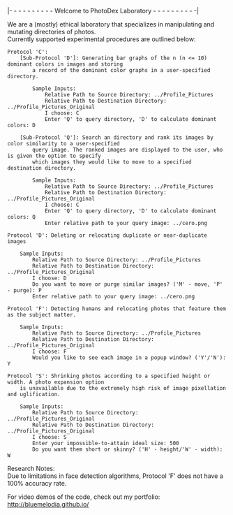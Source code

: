 |- - - - - - - - - - Welcome to PhotoDex Laboratory - - - - - - - - - -|

We are a (mostly) ethical laboratory that specializes in manipulating and mutating directories of photos.<br />
Currently supported experimental procedures are outlined below:<br />
    
    Protocol 'C': 
        [Sub-Protocol 'D']: Generating bar graphs of the n (n <= 10) dominant colors in images and storing
            a record of the dominant color graphs in a user-specified directory. 
        
		    Sample Inputs:
		  	    Relative Path to Source Directory: ../Profile_Pictures
			    Relative Path to Destination Directory: ../Profile_Pictures_Original
			    I choose: C
			    Enter 'Q' to query directory, 'D' to calculate dominant colors: D
	
	    [Sub-Protocol 'Q']: Search an directory and rank its images by color similarity to a user-specified
            query image. The ranked images are displayed to the user, who is given the option to specify
            which images they would like to move to a specified destination directory.
	
		    Sample Inputs:
			    Relative Path to Source Directory: ../Profile_Pictures
			    Relative Path to Destination Directory: ../Profile_Pictures_Original
			    I choose: C
			    Enter 'Q' to query directory, 'D' to calculate dominant colors: Q
			    Enter relative path to your query image: ../cero.png
			
    Protocol 'D': Deleting or relocating duplicate or near-duplicate images

	    Sample Inputs:
		    Relative Path to Source Directory: ../Profile_Pictures
		    Relative Path to Destination Directory: ../Profile_Pictures_Original
		    I choose: D
		    Do you want to move or purge similar images? ('M' - move, 'P' - purge): P
		    Enter relative path to your query image: ../cero.png
    
    Protocol 'F': Detecting humans and relocating photos that feature them as the subject matter.
		
	    Sample Inputs:
		    Relative Path to Source Directory: ../Profile_Pictures
		    Relative Path to Destination Directory: ../Profile_Pictures_Original
		    I choose: F
		    Would you like to see each image in a popup window? ('Y'/'N'): Y
			
    Protocol 'S': Shrinking photos according to a specified height or width. A photo expansion option 
        is unavailable due to the extremely high risk of image pixellation and uglification.
    		
	    Sample Inputs:
		    Relative Path to Source Directory: ../Profile_Pictures_Original
		    Relative Path to Destination Directory: ../Profile_Pictures_Original
		    I choose: S
		    Enter your impossible-to-attain ideal size: 500
		    Do you want them short or skinny? ('H' - height/'W' - width): W

Research Notes: <br />
Due to limitations in face detection algorithms, Protocol 'F' does not have a 100% accuracy rate.

For video demos of the code, check out my portfolio: http://bluemelodia.github.io/
